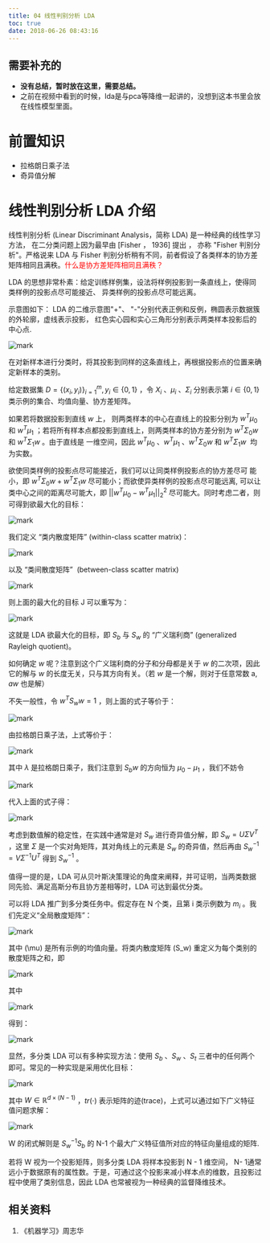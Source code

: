 ```yaml
---
title: 04 线性判别分析 LDA
toc: true
date: 2018-06-26 08:43:16
---
```


## 需要补充的
  * **没有总结，暂时放在这里，需要总结。**
  * 之前在视频中看到的时候，lda是与pca等降维一起讲的，没想到这本书里会放在线性模型里面。



# 前置知识
  * 拉格朗日乘子法
  * 奇异值分解





# 线性判别分析 LDA 介绍


线性判别分析 (Linear Discriminant Analysis，简称 LDA) 是一种经典的线性学习方法， 在二分类问题上因为最早由 [Fisher ， 1936] 提出 ， 亦称 "Fisher 判别分析"。严格说来 LDA 与 Fisher 判别分析稍有不同，前者假设了各类样本的协方差矩阵相同且满秩。<span style="color:red;">什么是协方差矩阵相同且满秩？</span>

LDA 的思想非常朴素：给定训练样例集，设法将样例投影到一条直线上，使得同类样例的投影点尽可能接近、 异类样例的投影点尽可能远离。

示意图如下： LDA 的二维示意图"+"、 "-"分别代表正例和反例，椭圆表示数据簇的外轮廓，虚线表示投影， 红色实心园和实心三角形分别表示两类样本投影后的中心点.


![mark](http://pacdb2bfr.bkt.clouddn.com/blog/image/180626/ih4CF1e14C.png?imageslim)


在对新样本进行分类时，将其投影到同样的这条直线上，再根据投影点的位置来确定新样本的类别。





给定数据集 $D=\{(x_i,y_i)\}_{i=1}^{m},y_i\in\{0,1\}$ ，令 $X_i$ 、$\mu_i$ 、$\Sigma_i$ 分别表示第 $i\in \{0,1\}$ 类示例的集合、均值向量、协方差矩阵。

如果若将数据投影到直线 $w$ 上， 则两类样本的中心在直线上的投影分别为 $w^T\mu_0$ 和 $w^T\mu_1$ ；若将所有样本点都投影到直线上，则两类样本的协方差分别为 $w^T\Sigma_0w$ 和 $w^T\Sigma_1w$ 。由于直线是 一维空间，因此 $w^T\mu_0$ 、$w^T\mu_1$ 、$w^T\Sigma_0w$ 和 $w^T\Sigma_1w$  均为实数。

欲使同类样例的投影点尽可能接近，我们可以让同类样例投影点的协方差尽可 能小，即 $w^T\Sigma_0w+w^T\Sigma_1w$ 尽可能小；而欲使异类样例的投影点尽可能远离, 可以让类中心之间的距离尽可能大，即 $||w^T\mu_0-w^T\mu_1||_2^2$ 尽可能大。同时考虑二者，则可得到欲最大化的目标：


![mark](http://pacdb2bfr.bkt.clouddn.com/blog/image/180626/f854k2KdHG.png?imageslim)


我们定义 “类内散度矩阵” (within-class scatter matrix)：


![mark](http://pacdb2bfr.bkt.clouddn.com/blog/image/180626/4KAfCk12jl.png?imageslim)


以及 “类间散度矩阵”  (between-class scatter matrix)


![mark](http://pacdb2bfr.bkt.clouddn.com/blog/image/180626/K7j1al2FgI.png?imageslim)


则上面的最大化的目标 J 可以重写为：

![mark](http://pacdb2bfr.bkt.clouddn.com/blog/image/180626/E93ig0Jaf5.png?imageslim)


这就是 LDA 欲最大化的目标，即 $S_b$ 与 $S_w$ 的 “广义瑞利商” (generalized Rayleigh quotient)。

如何确定 $w$ 呢？注意到这个广义瑞利商的分子和分母都是关于 $w$ 的二次项，因此它的解与 $w$ 的长度无关，只与其方向有关。（若 $w$ 是一个解，则对于任意常数 a, $aw$ 也是解）

不失一般性，令 $w^TS_ww=1$ ，则上面的式子等价于：


![mark](http://pacdb2bfr.bkt.clouddn.com/blog/image/180626/ji8GGa7627.png?imageslim)


由拉格朗日乘子法，上式等价于：

![mark](http://pacdb2bfr.bkt.clouddn.com/blog/image/180626/md3blfaAF3.png?imageslim)


其中 $\lambda$ 是拉格朗日乘子，我们注意到 $S_bw$ 的方向恒为 $\mu_0-\mu_1$ ，我们不妨令


![mark](http://pacdb2bfr.bkt.clouddn.com/blog/image/180626/eLHjFcKgal.png?imageslim)


代入上面的式子得：

![mark](http://pacdb2bfr.bkt.clouddn.com/blog/image/180626/BgGka8Df96.png?imageslim)



考虑到数值解的稳定性，在实践中通常是对 $S_w$ 进行奇异值分解，即 $S_w=U\Sigma V^T$ ，这里 $\Sigma$ 是一个实对角矩阵，其对角线上的元素是 $S_w$ 的奇异值，然后再由 $S_w^{-1}=V\Sigma ^{-1}U^T$ 得到 $S_w^{-1}$ 。

值得一提的是，LDA 可从贝叶斯决策理论的角度来阐释，并可证明，当两类数据同先验、满足高斯分布且协方差相等时，LDA 可达到最优分类。

可以将 LDA 推广到多分类任务中。假定存在 N 个类，且第 i 类示例数为 $m_i$ 。我们先定义“全局散度矩阵”：


![mark](http://pacdb2bfr.bkt.clouddn.com/blog/image/180626/HDcAd9LcFJ.png?imageslim)



其中 \(\mu\) 是所有示例的均值向量。将类内散度矩阵 \(S_w\) 重定义为每个类别的散度矩阵之和，即


![mark](http://pacdb2bfr.bkt.clouddn.com/blog/image/180626/3G5KD4FfkC.png?imageslim)


其中


![mark](http://pacdb2bfr.bkt.clouddn.com/blog/image/180626/lchkJh4mHh.png?imageslim)


得到：



![mark](http://pacdb2bfr.bkt.clouddn.com/blog/image/180626/86D5mKLHHB.png?imageslim)


显然，多分类 LDA 可以有多种实现方法：使用 $S_b$ 、$S_w$ 、$S_t$ 三者中的任何两个即可。常见的一种实现是采用优化目标：


![mark](http://pacdb2bfr.bkt.clouddn.com/blog/image/180626/AdIgELbkml.png?imageslim)


其中 $W\in \mathbb{R}^{d\times (N-1)}$ ，$tr(\cdot )$ 表示矩阵的迹(trace)，上式可以通过如下广义特征值问题求解：

![mark](http://pacdb2bfr.bkt.clouddn.com/blog/image/180626/GgkHkF0ab9.png?imageslim)


W 的闭式解则是 $S_w^{-1}S_b$ 的 N-1 个最大广义特征值所对应的特征向量组成的矩阵.

若将 W 视为一个投影矩阵，则多分类 LDA 将样本投影到 N - 1 维空间， N- 1通常远小于数据原有的属性数。于是，可通过这个投影来减小样本点的维数，且投影过程中使用了类别信息，因此 LDA 也常被视为一种经典的监督降维技术。




## 相关资料
  1. 《机器学习》周志华
